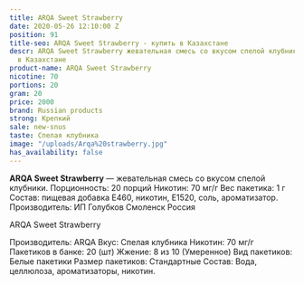 ```yaml
---
title: ARQA Sweet Strawberry
date: 2020-05-26 12:10:00 Z
position: 91
title-seo: ARQA Sweet Strawberry - купить в Казахстане
descr: ARQA Sweet Strawberry жевательная смесь со вкусом спелой клубники - купить
  в Казахстане
product-name: ARQA Sweet Strawberry
nicotine: 70
portions: 20
gram: 20
price: 2000
brand: Russian products
strong: Крепкий
sale: new-snus
taste: Спелая клубника
image: "/uploads/Arqa%20strawberry.jpg"
has_availability: false
---
```


**ARQA Sweet Strawberry** — жевательная смесь со вкусом спелой клубники. Порционность: 20 порций Никотин: 70 мг/г Вес пакетика: 1 г Состав: пищевая добавка E460, никотин, E1520, соль, ароматизатор. Производитель: ИП Голубков Смоленск Россия

ARQA Sweet Strawberry

Производитель: ARQA Вкус: Спелая клубника Никотин: 70 мг/г Пакетиков в банке: 20 (шт) Жжение: 8 из 10 (Умеренное) Вид пакетиков: Белые пакетики Размер пакетиков: Стандартные Состав: Вода, целлюлоза, ароматизаторы, никотин.